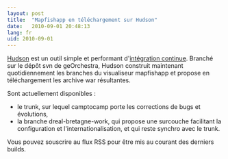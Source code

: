 ```yaml
---
layout: post
title:  "Mapfishapp en téléchargement sur Hudson"
date:   2010-09-01 20:48:13
lang: fr
uid: 2010-09-01
---
```


<p><a href="http://hudson-ci.org/" hreflang="en">Hudson</a> est un outil simple
et performant d'<a href="http://fr.wikipedia.org/wiki/Int%C3%A9gration_continue">intégration
continue</a>. Branché sur le dépôt svn de geOrchestra,
Hudson construit maintenant quotidiennement les branches du visualiseur
mapfishapp et propose en
téléchargement les archive war résultantes.</p>

<!--more-->

<p>Sont actuellement disponibles :</p>
<ul>
<li>le trunk, sur lequel camptocamp porte les corrections de bugs et
évolutions,</li>
<li>la branche dreal-bretagne-work, qui propose une surcouche facilitant la
configuration et l'internationalisation, et qui reste synchro avec le
trunk.</li>
</ul>
<p>Vous pouvez souscrire au flux RSS pour
être mis au courant des derniers builds.</p>

